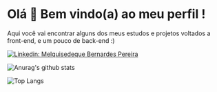 <h1> Olá 👋 Bem vindo(a) ao meu perfil ! </h1>

Aqui você vai encontrar alguns dos meus estudos e projetos voltados a front-end, e um pouco de back-end :)

[![Linkedin: Melquisedeque Bernardes Pereira](https://img.shields.io/badge/-Linkedin-blue?style=flat-square&logo=Linkedin&logoColor=white&link=https://www.linkedin.com/in/m-bernardes-ti/)](https://www.linkedin.com/in/m-bernardes-ti/)

![Anurag's github stats](https://github-readme-stats.vercel.app/api?username=rayleshh&show_icons=true&theme=dracula)

![Top Langs](https://github-readme-stats.vercel.app/api/top-langs/?username=rayleshh&layout=compact) 
